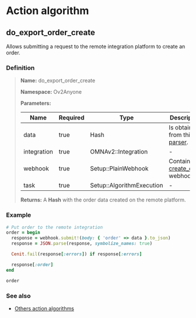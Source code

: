 # Action algorithm

## do_export_order_create

Allows submitting a request to the remote integration platform to create an order.
    
### Definition

> **Name:** do_export_order_create
> 
> **Namespace:** Ov2Anyone
>
> **Parameters:**
> 
> | Name | Required | Type | Description |
> | ---- | -------- | ---- | ----------- |
> | data | true | Hash | Is obtained from this [parser](../parser-algorithms/parse_from_omna_db_2_api_request_order.md). |
> | integration | true | OMNAv2::Integration | - |
> | webhook | true | Setup::PlainWebhook | Contains the [create_order](../webhooks/overview?id=create_order) webhook |
> | task | true | Setup::AlgorithmExecution | - |
>
> **Returns:** A **Hash** with the order data created on the remote platform.

### Example
```ruby
# Put order to the remote integration
order = begin
  response = webhook.submit!(body: { 'order' => data }.to_json)
  response = JSON.parse(response, symbolize_names: true)

  Cenit.fail(response[:errors]) if response[:errors]

  response[:order]
end

order
```

### See also
* [Others action algorithms](overview?id=do_export_order_create)